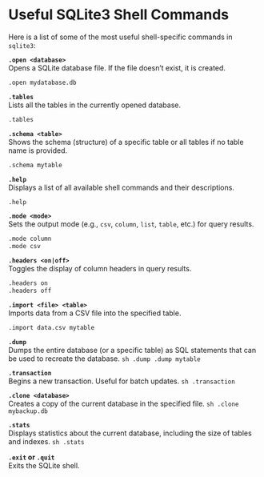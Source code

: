 # Useful SQLite3 Shell Commands

Here is a list of some of the most useful shell-specific commands in `sqlite3`:

**`.open <database>`**  
   Opens a SQLite database file. If the file doesn’t exist, it is created.
   ```sh
   .open mydatabase.db
   ```

**`.tables`**  
   Lists all the tables in the currently opened database.
   ```sh
   .tables
   ```

**`.schema <table>`**  
   Shows the schema (structure) of a specific table or all tables if no table name is provided.
   ```sh
   .schema mytable
   ```

**`.help`**  
   Displays a list of all available shell commands and their descriptions.
   ```sh
   .help
   ```


**`.mode <mode>`**  
   Sets the output mode (e.g., `csv`, `column`, `list`, `table`, etc.) for query results.
   ```sh
   .mode column
   .mode csv
   ```

**`.headers <on|off>`**  
   Toggles the display of column headers in query results.
   ```sh
   .headers on
   .headers off
   ```

**`.import <file> <table>`**  
   Imports data from a CSV file into the specified table.
   ```sh
   .import data.csv mytable
   ```

**`.dump`**  
    Dumps the entire database (or a specific table) as SQL statements that can be used to recreate the database.
    ```sh
    .dump
    .dump mytable
    ```

**`.transaction`**  
    Begins a new transaction. Useful for batch updates.
    ```sh
    .transaction
    ```

**`.clone <database>`**  
    Creates a copy of the current database in the specified file.
    ```sh
    .clone mybackup.db
    ```

**`.stats`**  
    Displays statistics about the current database, including the size of tables and indexes.
    ```sh
    .stats
    ```

**`.exit` or `.quit`**  
    Exits the SQLite shell.
